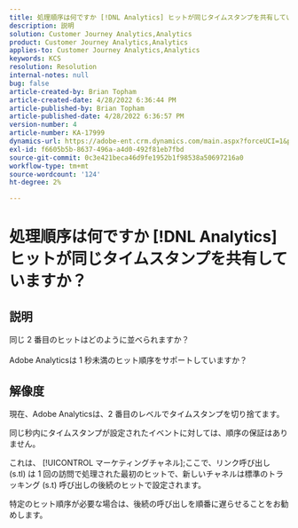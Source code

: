 ```yaml
---
title: 処理順序は何ですか [!DNL Analytics] ヒットが同じタイムスタンプを共有していますか？
description: 説明
solution: Customer Journey Analytics,Analytics
product: Customer Journey Analytics,Analytics
applies-to: Customer Journey Analytics,Analytics
keywords: KCS
resolution: Resolution
internal-notes: null
bug: false
article-created-by: Brian Topham
article-created-date: 4/28/2022 6:36:44 PM
article-published-by: Brian Topham
article-published-date: 4/28/2022 6:36:57 PM
version-number: 4
article-number: KA-17999
dynamics-url: https://adobe-ent.crm.dynamics.com/main.aspx?forceUCI=1&pagetype=entityrecord&etn=knowledgearticle&id=228cd325-22c7-ec11-a7b6-0022480a1b03
exl-id: f6605b5b-8637-496a-a4d0-492f81eb7fbd
source-git-commit: 0c3e421beca46d9fe1952b1f98538a50697216a0
workflow-type: tm+mt
source-wordcount: '124'
ht-degree: 2%

---
```


# 処理順序は何ですか [!DNL Analytics] ヒットが同じタイムスタンプを共有していますか？

## 説明

同じ 2 番目のヒットはどのように並べられますか？<br><br>Adobe Analyticsは 1 秒未満のヒット順序をサポートしていますか？

## 解像度


現在、Adobe Analyticsは、2 番目のレベルでタイムスタンプを切り捨てます。

同じ秒内にタイムスタンプが設定されたイベントに対しては、順序の保証はありません。

これは、 [!UICONTROL マーケティングチャネル];ここで、リンク呼び出し (s.tl) は 1 回の訪問で処理された最初のヒットで、新しいチャネルは標準のトラッキング (s.t) 呼び出しの後続のヒットで設定されます。

特定のヒット順序が必要な場合は、後続の呼び出しを順番に遅らせることをお勧めします。

